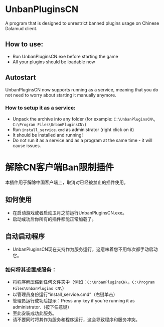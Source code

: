 # UnbanPluginsCN 
A program that is designed to unrestrict banned plugins usage on Chinese Dalamud client.

## How to use:
- Run UnbanPluginsCN.exe before starting the game
- All your plugins should be loadable now

## Autostart
UnbanPluginsCN now supports running as a service, meaning that you do not need to worry about starting it manually anymore.
### How to setup it as a service:
- Unpack the archive into any folder (for example: `C:\UnbanPluginsCN\`, `C:\Program Files\UnbanPluginsCN\`)
- Run `install_service.cmd` as administrator (right click on it)
- It should be installed and running!
- Do not run it as a service and as a program at the same time - it will cause issues.

# 解除CN客户端Ban限制插件
 本插件用于解除中国客户端上，取消对已经被禁止的插件使用。


## 如何使用
- 在启动游戏或者启动卫月之前运行UnbanPluginsCN.exe。
- 启动成功后你所有的插件都能正常加载了。

## 自动启动程序

- UnbanPluginsCN现在支持作为服务运行，这意味着您不用每次都手动启动它。

### 如何将其设置成服务：
- 将程序解压缩到任何文件夹中（例如：`C:\UnbanPluginsCN\`，`C:\Program Files\UnbanPlugins CN\`）
- 以管理员身份运行“install_service.cmd”（右键单击）
- 管理员运行成功后提示：Press any key if you're running it as administrator.（按下任意键）
- 至此安装成功此服务。
- 请不要同时将其作为服务和程序运行，这会导致程序和服务冲突。

